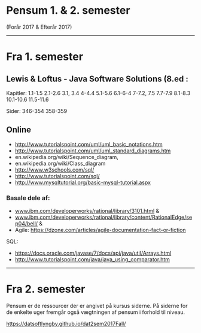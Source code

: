 # Pensum 1. & 2. semester
(Forår 2017 & Efterår 2017)

---
# Fra 1. semester
## Lewis & Loftus - Java Software Solutions (8.ed :

Kapitler:
1.1-1.5
2.1-2.6
3.1, 3.4
4-4.4
5.1-5.6
6.1-6-4
7-7.2, 7.5 7.7-7.9
8.1-8.3
10.1-10.6
11.5-11.6

Sider: 
346-354
358-359

## Online
- http://www.tutorialspoint.com/uml/uml_basic_notations.htm
- http://www.tutorialspoint.com/uml/uml_standard_diagrams.htm
- en.wikipedia.org/wiki/Sequence_diagram, 
- en.wikipedia.org/wiki/Class_diagram
- http://www.w3schools.com/sql/ - http://www.tutorialspoint.com/sql/- http://www.mysqltutorial.org/basic-mysql-tutorial.aspx

### Basale dele af: 

- www.ibm.com/developerworks/rational/library/3101.html &- www.ibm.com/developerworks/rational/library/content/RationalEdge/sep04/bell/ & 
- Agile: https://dzone.com/articles/agile-documentation-fact-or-fictionSQL:
- https://docs.oracle.com/javase/7/docs/api/java/util/Arrays.html- http://www.tutorialspoint.com/java/java_using_comparator.htm

---

# Fra 2. semester
Pensum er de ressourcer der er angivet på kursus siderne. På siderne for de enkelte uger fremgår også vægtningen af pensum i forhold til niveau.

https://datsoftlyngby.github.io/dat2sem2017Fall/






